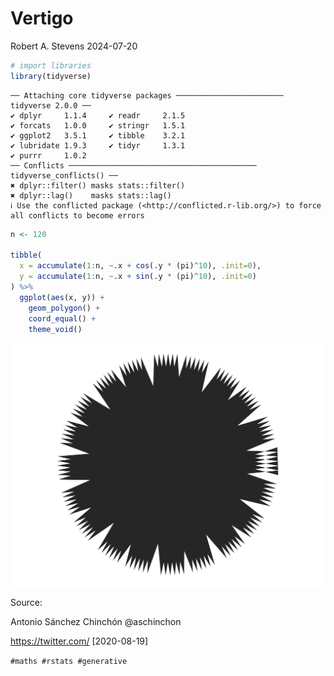 Vertigo
================
Robert A. Stevens
2024-07-20

``` r
# import libraries
library(tidyverse)
```

    ── Attaching core tidyverse packages ──────────────────────── tidyverse 2.0.0 ──
    ✔ dplyr     1.1.4     ✔ readr     2.1.5
    ✔ forcats   1.0.0     ✔ stringr   1.5.1
    ✔ ggplot2   3.5.1     ✔ tibble    3.2.1
    ✔ lubridate 1.9.3     ✔ tidyr     1.3.1
    ✔ purrr     1.0.2     
    ── Conflicts ────────────────────────────────────────── tidyverse_conflicts() ──
    ✖ dplyr::filter() masks stats::filter()
    ✖ dplyr::lag()    masks stats::lag()
    ℹ Use the conflicted package (<http://conflicted.r-lib.org/>) to force all conflicts to become errors

``` r
n <- 120

tibble(
  x = accumulate(1:n, ~.x + cos(.y * (pi)^10), .init=0),
  y = accumulate(1:n, ~.x + sin(.y * (pi)^10), .init=0)
) %>%
  ggplot(aes(x, y)) +
    geom_polygon() +
    coord_equal() +
    theme_void()
```

![](Vertigo_files/figure-gfm/unnamed-chunk-3-1.png)<!-- -->

Source:

Antonio Sánchez Chinchón @aschinchon

<https://twitter.com/> \[2020-08-19\]

`#maths #rstats #generative`
